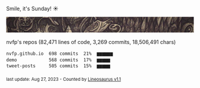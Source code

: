 Smile, it's Sunday! ☀️

![banner](https://github.com/nvfp/nvfp/raw/main/assets/banner.jpg)

nvfp's repos (82,471 lines of code, 3,269 commits, 18,506,491 chars)

```txt
nvfp.github.io  698 commits  21%  ▆▆▆▆▆▆
demo            568 commits  17%  ▆▆▆▆▆
tweet-posts     505 commits  15%  ▆▆▆▆▆
```

<sub>last update: Aug 27, 2023 - Counted by [Lineosaurus v1.1](https://github.com/Lineosaurus/Lineosaurus)</sub>